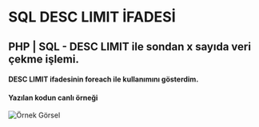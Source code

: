 # SQL DESC LIMIT İFADESİ
## PHP | SQL - DESC LIMIT ile sondan x sayıda veri çekme işlemi.
#### DESC LIMIT ifadesinin foreach ile kullanımını gösterdim.

#### Yazılan kodun canlı örneği
![Örnek Görsel](https://user-images.githubusercontent.com/106887102/188256821-6450bd50-d701-4152-81e4-2bc3a7d9e5fd.png)
